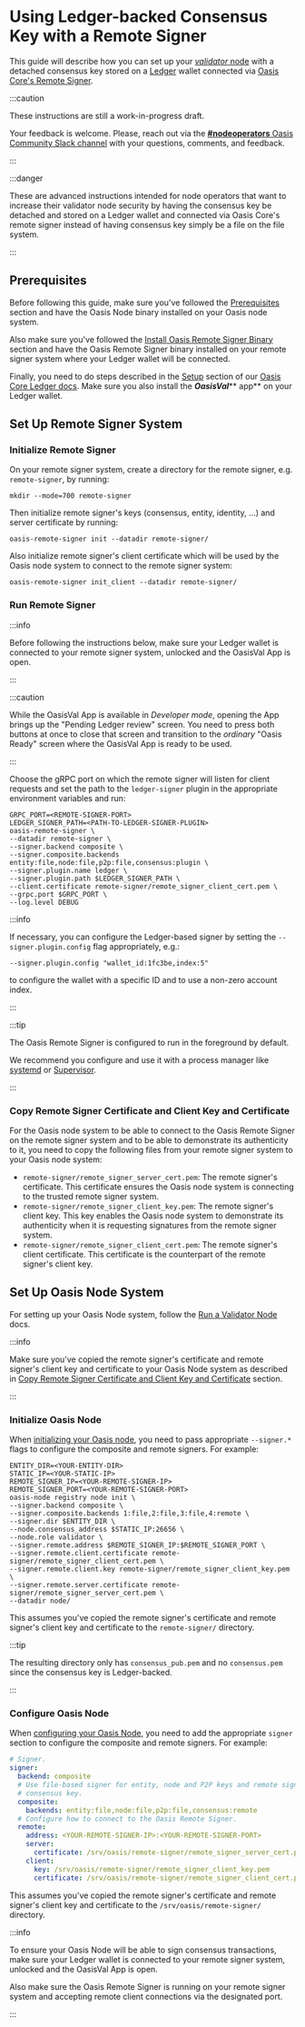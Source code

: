 # Using Ledger-backed Consensus Key with a Remote Signer

This guide will describe how you can set up your [_validator_ node](../set-up-your-node/run-validator) with a detached consensus key stored on a [Ledger](https://www.ledger.com) wallet connected via [Oasis Core's Remote Signer](https://github.com/oasisprotocol/oasis-core/tree/master/go/oasis-remote-signer).

:::caution

These instructions are still a work-in-progress draft.

Your feedback is welcome. Please, reach out via the [**#nodeoperators** Oasis Community Slack channel](../../oasis-network/connect-with-us) with your questions, comments, and feedback.

:::

:::danger

These are advanced instructions intended for node operators that want to increase their validator node security by having the consensus key be detached and stored on a Ledger wallet and connected via Oasis Core's remote signer instead of having consensus key simply be a file on the file system.

:::

## Prerequisites

Before following this guide, make sure you've followed the [Prerequisites](../prerequisites/) section and have the Oasis Node binary installed on your Oasis node system.

Also make sure you've followed the [Install Oasis Remote Signer Binary](install-oasis-remote-signer-binary) section and have the Oasis Remote Signer binary installed on your remote signer system where your Ledger wallet will be connected.

Finally, you need to do steps described in the [Setup](/oasis-core-ledger/usage/setup) section of our [Oasis Core Ledger docs](/oasis-core-ledger). Make sure you also install the _**OasisVal**_** app** on your Ledger wallet.

## Set Up Remote Signer System

### Initialize Remote Signer

On your remote signer system, create a directory for the remote signer, e.g. `remote-signer`, by running:

```
mkdir --mode=700 remote-signer
```

Then initialize remote signer's keys (consensus, entity, identity, ...) and server certificate by running:

```
oasis-remote-signer init --datadir remote-signer/
```

Also initialize remote signer's client certificate which will be used by the Oasis node system to connect to the remote signer system:

```
oasis-remote-signer init_client --datadir remote-signer/
```

### Run Remote Signer

:::info

Before following the instructions below, make sure your Ledger wallet is connected to your remote signer system, unlocked and the OasisVal App is open.

:::

:::caution

While the OasisVal App is available in _Developer mode_, opening the App brings up the "Pending Ledger review" screen. You need to press both buttons at once to close that screen and transition to the _ordinary_ "Oasis Ready" screen where the OasisVal App is ready to be used.

:::

Choose the gRPC port on which the remote signer will listen for client requests and set the path to the `ledger-signer` plugin in the appropriate environment variables and run:

```
GRPC_PORT=<REMOTE-SIGNER-PORT>
LEDGER_SIGNER_PATH=<PATH-TO-LEDGER-SIGNER-PLUGIN>
oasis-remote-signer \
--datadir remote-signer \
--signer.backend composite \
--signer.composite.backends entity:file,node:file,p2p:file,consensus:plugin \
--signer.plugin.name ledger \
--signer.plugin.path $LEDGER_SIGNER_PATH \
--client.certificate remote-signer/remote_signer_client_cert.pem \
--grpc.port $GRPC_PORT \
--log.level DEBUG
```

:::info

If necessary, you can configure the Ledger-based signer by setting the `--signer.plugin.config` flag appropriately, e.g.:

```
--signer.plugin.config "wallet_id:1fc3be,index:5"
```

to configure the wallet with a specific ID and to use a non-zero account index.

:::

:::tip

The Oasis Remote Signer is configured to run in the foreground by default.

We recommend you configure and use it with a process manager like [systemd](https://github.com/systemd/systemd) or [Supervisor](http://supervisord.org).

:::

### Copy Remote Signer Certificate and Client Key and Certificate

For the Oasis node system to be able to connect to the Oasis Remote Signer on the remote signer system and to be able to demonstrate its authenticity to it, you need to copy the following files from your remote signer system to your Oasis node system:

* `remote-signer/remote_signer_server_cert.pem`: The remote signer's certificate. This certificate ensures the Oasis node system is connecting to the trusted remote signer system.
* `remote-signer/remote_signer_client_key.pem`: The remote signer's client key. This key enables the Oasis node system to demonstrate its authenticity when it is requesting signatures from the remote signer system.
* `remote-signer/remote_signer_client_cert.pem`: The remote signer's client certificate. This certificate is the counterpart of the remote signer's client key.

## Set Up Oasis Node System

For setting up your Oasis Node system, follow the [Run a Validator Node](../set-up-your-node/run-validator) docs.

:::info

Make sure you've copied the remote signer's certificate and remote signer's client key and certificate to your Oasis Node system as described in [Copy Remote Signer Certificate and Client Key and Certificate](using-ledger-backed-consensus-key-with-a-remote-signer#copy-remote-signer-certificate-and-client-key-and-certificate) section.

:::

### Initialize Oasis Node

When [initializing your Oasis node](../set-up-your-node/run-validator#initializing-a-node), you need to pass appropriate `--signer.*` flags to configure the composite and remote signers. For example:

```
ENTITY_DIR=<YOUR-ENTITY-DIR>
STATIC_IP=<YOUR-STATIC-IP>
REMOTE_SIGNER_IP=<YOUR-REMOTE-SIGNER-IP>
REMOTE_SIGNER_PORT=<YOUR-REMOTE-SIGNER-PORT>
oasis-node registry node init \
--signer.backend composite \
--signer.composite.backends 1:file,2:file,3:file,4:remote \
--signer.dir $ENTITY_DIR \
--node.consensus_address $STATIC_IP:26656 \
--node.role validator \
--signer.remote.address $REMOTE_SIGNER_IP:$REMOTE_SIGNER_PORT \
--signer.remote.client.certificate remote-signer/remote_signer_client_cert.pem \
--signer.remote.client.key remote-signer/remote_signer_client_key.pem \
--signer.remote.server.certificate remote-signer/remote_signer_server_cert.pem \
--datadir node/
```

This assumes you've copied the remote signer's certificate and remote signer's client key and certificate to the `remote-signer/` directory.

:::tip

The resulting directory only has `consensus_pub.pem` and no `consensus.pem` since the consensus key is Ledger-backed.

:::

### Configure Oasis Node

When [configuring your Oasis Node](../set-up-your-node/run-validator#configuring-the-oasis-node), you need to add the appropriate `signer` section to configure the composite and remote signers. For example:

```yaml
# Signer.
signer:
  backend: composite
  # Use file-based signer for entity, node and P2P keys and remote signer for the
  # consensus key.
  composite:
    backends: entity:file,node:file,p2p:file,consensus:remote
  # Configure how to connect to the Oasis Remote Signer.
  remote:
    address: <YOUR-REMOTE-SIGNER-IP>:<YOUR-REMOTE-SIGNER-PORT>
    server:
      certificate: /srv/oasis/remote-signer/remote_signer_server_cert.pem
    client:
      key: /srv/oasis/remote-signer/remote_signer_client_key.pem
      certificate: /srv/oasis/remote-signer/remote_signer_client_cert.pem
```

This assumes you've copied the remote signer's certificate and remote signer's client key and certificate to the `/srv/oasis/remote-signer/` directory.

:::info

To ensure your Oasis Node will be able to sign consensus transactions, make sure your Ledger wallet is connected to your remote signer system, unlocked and the OasisVal App is open.

Also make sure the Oasis Remote Signer is running on your remote signer system and accepting remote client connections via the designated port.

:::
